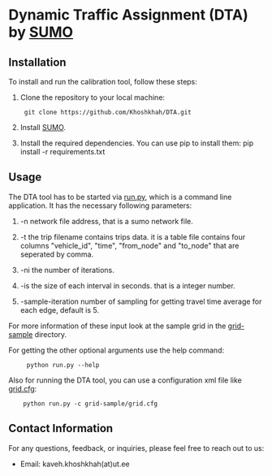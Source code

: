 # Dynamic Traffic Assignment (DTA) by [SUMO](https://sumo.dlr.de/index.html)


## Installation

To install and run the calibration tool, follow these steps:

1. Clone the repository to your local machine:

        git clone https://github.com/Khoshkhah/DTA.git     

2. Install [SUMO](https://sumo.dlr.de/docs/Downloads.php).

3. Install the required dependencies. You can use pip to install them:
pip install -r requirements.txt


## Usage

The DTA tool has to be started via [run.py](run.py), which is a command line application. It has the necessary following parameters:

1. -n network file address, that is a sumo network file.

2. -t the trip filename contains trips data. 
        it is a table file contains four columns "vehicle_id", "time", "from_node" and "to_node" that are seperated by comma.

3. -ni the number of iterations.

4. -is the size of each interval in seconds. that is a integer number.

5. -sample-iteration  number of sampling for getting travel time average for each edge, default is 5.

For more information of these input look at the sample grid in the [grid-sample](./grid-sample/) directory.

For getting the other optional arguments use the help command:

         python run.py --help

Also for running the DTA tool, you can use a configuration xml file like [grid.cfg](./grid-sample/grid.cfg):

        python run.py -c grid-sample/grid.cfg


## Contact Information

For any questions, feedback, or inquiries, please feel free to reach out to us:
- Email: kaveh.khoshkhah(at)ut.ee


